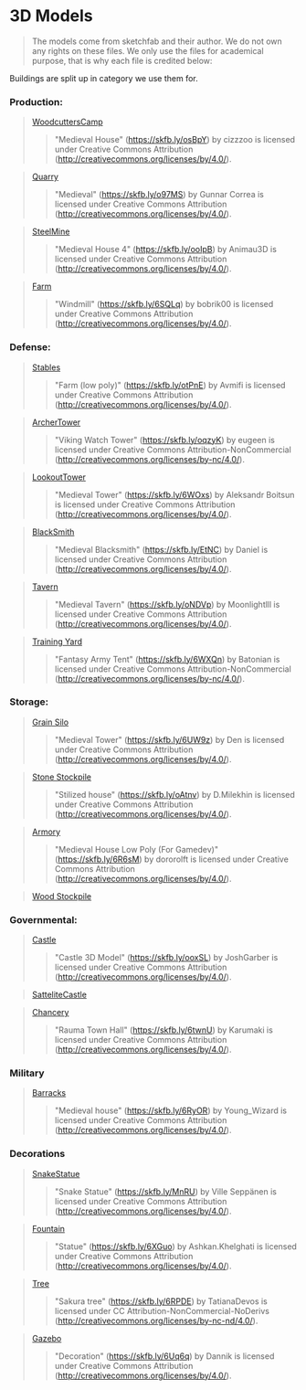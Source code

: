 # 3D Models
> The models come from sketchfab and their author. We do not own any rights on these files. We only use the files for academical purpose, that is why each file is credited below:

Buildings are split up in category we use them for. 

### Production:

>[WoodcuttersCamp](https://sketchfab.com/3d-models/medieval-house-1bea14d1a8a34b0b86a5374f256b47bf)
>>"Medieval House" (https://skfb.ly/osBpY) by cizzzoo is licensed under Creative Commons Attribution (http://creativecommons.org/licenses/by/4.0/).

>[Quarry](https://sketchfab.com/3d-models/medieval-386f4f0fab8f40bbb3e88dc74e078a40#download)
>>"Medieval" (https://skfb.ly/o97MS) by Gunnar Correa is licensed under Creative Commons Attribution (http://creativecommons.org/licenses/by/4.0/).

>[SteelMine](https://sketchfab.com/3d-models/medieval-house-4-b42578994a334bb1a544c51043276f85#download)
>>"Medieval House 4" (https://skfb.ly/ooIpB) by Animau3D is licensed under Creative Commons Attribution (http://creativecommons.org/licenses/by/4.0/).

>[Farm](https://sketchfab.com/3d-models/windmill-2c54d1c79d27428aaea4d0909cae0635)
>>"Windmill" (https://skfb.ly/6SQLq) by bobrik00 is licensed under Creative Commons Attribution (http://creativecommons.org/licenses/by/4.0/).

### Defense:

>[Stables](https://sketchfab.com/3d-models/farm-low-poly-116065ff36c64fe9b8e8edcf6c382a50)
>>"Farm (low poly)" (https://skfb.ly/otPnE) by Avmifi is licensed under Creative Commons Attribution (http://creativecommons.org/licenses/by/4.0/).

>[ArcherTower](https://sketchfab.com/3d-models/viking-watch-tower-5cd42c3ef75748e0b57f25247f073d53)
>>"Viking Watch Tower" (https://skfb.ly/oqzyK) by eugeen is licensed under Creative Commons Attribution-NonCommercial (http://creativecommons.org/licenses/by-nc/4.0/).

>[LookoutTower](https://sketchfab.com/3d-models/medieval-tower-45a6c29ac5b44c608fea237840e31cca#download)
>>"Medieval Tower" (https://skfb.ly/6WOxs) by Aleksandr Boitsun is licensed under Creative Commons Attribution (http://creativecommons.org/licenses/by/4.0/).
 
>[BlackSmith](https://sketchfab.com/3d-models/medieval-blacksmith-2e4f2725963644c685419dea1e4430df)
>>"Medieval Blacksmith" (https://skfb.ly/EtNC) by Daniel is licensed under Creative Commons Attribution (http://creativecommons.org/licenses/by/4.0/).

>[Tavern](https://sketchfab.com/3d-models/medieval-tavern-03f758757c3e448d81f50831b8533c98)
>>"Medieval Tavern" (https://skfb.ly/oNDVp) by Moonlightlll is licensed under Creative Commons Attribution (http://creativecommons.org/licenses/by/4.0/).

>[Training Yard](https://sketchfab.com/3d-models/fantasy-army-tent-b53f7ed48de1406b8784b9792f0fb4ac)
>>"Fantasy Army Tent" (https://skfb.ly/6WXQn) by Batonian is licensed under Creative Commons Attribution-NonCommercial (http://creativecommons.org/licenses/by-nc/4.0/).

### Storage:

>[Grain Silo](https://sketchfab.com/3d-models/medieval-tower-6c821f2aae3b4e8db5d94c6f48fb568b)
>>"Medieval Tower" (https://skfb.ly/6UW9z) by Den is licensed under Creative Commons Attribution (http://creativecommons.org/licenses/by/4.0/).

>[Stone Stockpile](https://sketchfab.com/3d-models/stilized-house-191a15100a9a487fa39540a208bed857)
>>"Stilized house" (https://skfb.ly/oAtnv) by D.Milekhin is licensed under Creative Commons Attribution (http://creativecommons.org/licenses/by/4.0/).

>[Armory](https://sketchfab.com/3d-models/medieval-house-low-poly-for-gamedev-07b3c4f707eb4f419170563ede3557e4)
>>"Medieval House Low Poly (For Gamedev)" (https://skfb.ly/6R6sM) by dororolft is licensed under Creative Commons Attribution (http://creativecommons.org/licenses/by/4.0/).

>[Wood Stockpile](https://sketchfab.com/3d-models/wood-plant-house-freepolyorg-0547e252f3bc4350befbe6ffc2a583b9)
>>

### Governmental:

>[Castle](https://sketchfab.com/3d-models/castle-3d-model-23eb94cac33d4099b7185a81bdc038e4)
>>"Castle 3D Model" (https://skfb.ly/ooxSL) by JoshGarber is licensed under Creative Commons Attribution (http://creativecommons.org/licenses/by/4.0/).

>[SatteliteCastle](Castle)

>[Chancery](https://sketchfab.com/3d-models/rauma-town-hall-e2c47838ebde464bbcea521c0ff5ce9e#download)
>>"Rauma Town Hall" (https://skfb.ly/6twnU) by Karumaki is licensed under Creative Commons Attribution (http://creativecommons.org/licenses/by/4.0/).

### Military

>[Barracks](https://sketchfab.com/3d-models/medieval-house-4ec56df1c24d422ea85d1cfbf21bbe8c#download)
>>"Medieval house" (https://skfb.ly/6RyOR) by Young_Wizard is licensed under Creative Commons Attribution (http://creativecommons.org/licenses/by/4.0/).

### Decorations

>[SnakeStatue](https://sketchfab.com/3d-models/snake-statue-794b77a3e4654a669cf259d20dc89ec7)
>>"Snake Statue" (https://skfb.ly/MnRU) by Ville Seppänen is licensed under Creative Commons Attribution (http://creativecommons.org/licenses/by/4.0/).

>[Fountain](https://sketchfab.com/3d-models/statue-08aa8c9b10fb4ba189a030582b942b13#download)
>>"Statue" (https://skfb.ly/6XGuo) by Ashkan.Khelghati is licensed under Creative Commons Attribution (http://creativecommons.org/licenses/by/4.0/).

>[Tree](https://sketchfab.com/3d-models/sakura-tree-c5795e23566a414692042560e98a2306)
>>"Sakura tree" (https://skfb.ly/6RPDE) by TatianaDevos is licensed under CC Attribution-NonCommercial-NoDerivs (http://creativecommons.org/licenses/by-nc-nd/4.0/).

>[Gazebo](https://sketchfab.com/3d-models/decoration-7a2b0b35fa65403ab61753afbab23d97)
>>"Decoration" (https://skfb.ly/6Uq6q) by Dannik is licensed under Creative Commons Attribution (http://creativecommons.org/licenses/by/4.0/).
